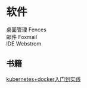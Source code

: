 <h1>软件</h1>
桌面管理 Fences<br>
邮件 Foxmail<br>
IDE Webstrom<br>

<h2>书籍</h2>
<a href="https://yeasy.gitbooks.io/docker_practice/kubernetes/">kubernetes+docker入门到实践</a>

